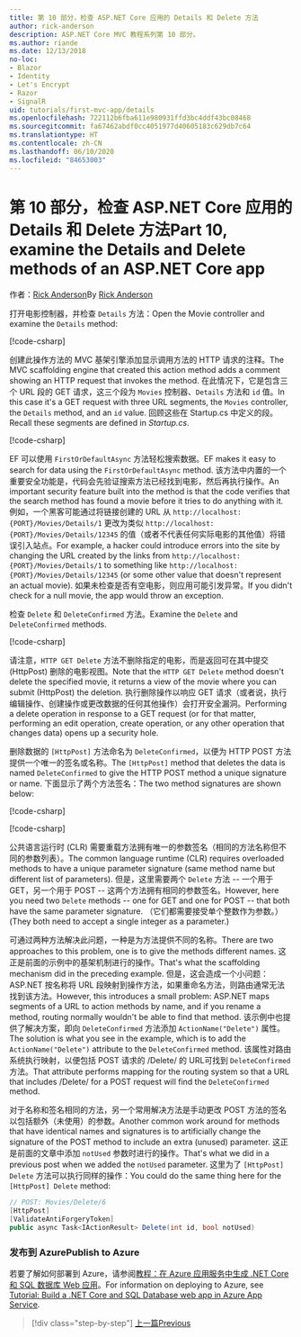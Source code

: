 ```yaml
---
title: 第 10 部分，检查 ASP.NET Core 应用的 Details 和 Delete 方法
author: rick-anderson
description: ASP.NET Core MVC 教程系列第 10 部分。
ms.author: riande
ms.date: 12/13/2018
no-loc:
- Blazor
- Identity
- Let's Encrypt
- Razor
- SignalR
uid: tutorials/first-mvc-app/details
ms.openlocfilehash: 722112b6fba611e980931ffd3bc4ddf43bc08468
ms.sourcegitcommit: fa67462abdf0cc4051977d40605183c629db7c64
ms.translationtype: HT
ms.contentlocale: zh-CN
ms.lasthandoff: 06/10/2020
ms.locfileid: "84653003"
---
```

# <a name="part-10-examine-the-details-and-delete-methods-of-an-aspnet-core-app"></a><span data-ttu-id="35407-103">第 10 部分，检查 ASP.NET Core 应用的 Details 和 Delete 方法</span><span class="sxs-lookup"><span data-stu-id="35407-103">Part 10, examine the Details and Delete methods of an ASP.NET Core app</span></span>

<span data-ttu-id="35407-104">作者：[Rick Anderson](https://twitter.com/RickAndMSFT)</span><span class="sxs-lookup"><span data-stu-id="35407-104">By [Rick Anderson](https://twitter.com/RickAndMSFT)</span></span>

<span data-ttu-id="35407-105">打开电影控制器，并检查 `Details` 方法：</span><span class="sxs-lookup"><span data-stu-id="35407-105">Open the Movie controller and examine the `Details` method:</span></span>

[!code-csharp[](start-mvc/sample/MvcMovie22/Controllers/MoviesController.cs?name=snippet_details)]

<span data-ttu-id="35407-106">创建此操作方法的 MVC 基架引擎添加显示调用方法的 HTTP 请求的注释。</span><span class="sxs-lookup"><span data-stu-id="35407-106">The MVC scaffolding engine that created this action method adds a comment showing an HTTP request that invokes the method.</span></span> <span data-ttu-id="35407-107">在此情况下，它是包含三个 URL 段的 GET 请求，这三个段为 `Movies` 控制器、`Details` 方法和 `id` 值。</span><span class="sxs-lookup"><span data-stu-id="35407-107">In this case it's a GET request with three URL segments, the `Movies` controller, the `Details` method, and an `id` value.</span></span> <span data-ttu-id="35407-108">回顾这些在 Startup.cs 中定义的段。</span><span class="sxs-lookup"><span data-stu-id="35407-108">Recall these segments are defined in *Startup.cs*.</span></span>

[!code-csharp[](start-mvc/sample/MvcMovie3/Startup.cs?highlight=5&name=snippet_1)]

<span data-ttu-id="35407-109">EF 可以使用 `FirstOrDefaultAsync` 方法轻松搜索数据。</span><span class="sxs-lookup"><span data-stu-id="35407-109">EF makes it easy to search for data using the `FirstOrDefaultAsync` method.</span></span> <span data-ttu-id="35407-110">该方法中内置的一个重要安全功能是，代码会先验证搜索方法已经找到电影，然后再执行操作。</span><span class="sxs-lookup"><span data-stu-id="35407-110">An important security feature built into the method is that the code verifies that the search method has found a movie before it tries to do anything with it.</span></span> <span data-ttu-id="35407-111">例如，一个黑客可能通过将链接创建的 URL 从 `http://localhost:{PORT}/Movies/Details/1` 更改为类似 `http://localhost:{PORT}/Movies/Details/12345` 的值（或者不代表任何实际电影的其他值）将错误引入站点。</span><span class="sxs-lookup"><span data-stu-id="35407-111">For example, a hacker could introduce errors into the site by changing the URL created by the links from `http://localhost:{PORT}/Movies/Details/1` to something like  `http://localhost:{PORT}/Movies/Details/12345` (or some other value that doesn't represent an actual movie).</span></span> <span data-ttu-id="35407-112">如果未检查是否有空电影，则应用可能引发异常。</span><span class="sxs-lookup"><span data-stu-id="35407-112">If you didn't check for a null movie, the app would throw an exception.</span></span>

<span data-ttu-id="35407-113">检查 `Delete` 和 `DeleteConfirmed` 方法。</span><span class="sxs-lookup"><span data-stu-id="35407-113">Examine the `Delete` and `DeleteConfirmed` methods.</span></span>

[!code-csharp[](start-mvc/sample/MvcMovie22/Controllers/MoviesController.cs?name=snippet_delete)]

<span data-ttu-id="35407-114">请注意，`HTTP GET Delete` 方法不删除指定的电影，而是返回可在其中提交 (HttpPost) 删除的电影视图。</span><span class="sxs-lookup"><span data-stu-id="35407-114">Note that the `HTTP GET Delete` method doesn't delete the specified movie, it returns a view of the movie where you can submit (HttpPost) the deletion.</span></span> <span data-ttu-id="35407-115">执行删除操作以响应 GET 请求（或者说，执行编辑操作、创建操作或更改数据的任何其他操作）会打开安全漏洞。</span><span class="sxs-lookup"><span data-stu-id="35407-115">Performing a delete operation in response to a GET request (or for that matter, performing an edit operation, create operation, or any other operation that changes data) opens up a security hole.</span></span>

<span data-ttu-id="35407-116">删除数据的 `[HttpPost]` 方法命名为 `DeleteConfirmed`，以便为 HTTP POST 方法提供一个唯一的签名或名称。</span><span class="sxs-lookup"><span data-stu-id="35407-116">The `[HttpPost]` method that deletes the data is named `DeleteConfirmed` to give the HTTP POST method a unique signature or name.</span></span> <span data-ttu-id="35407-117">下面显示了两个方法签名：</span><span class="sxs-lookup"><span data-stu-id="35407-117">The two method signatures are shown below:</span></span>

[!code-csharp[](start-mvc/sample/MvcMovie/Controllers/MoviesController.cs?name=snippet_delete2)]

[!code-csharp[](start-mvc/sample/MvcMovie/Controllers/MoviesController.cs?name=snippet_delete3)]

<span data-ttu-id="35407-118">公共语言运行时 (CLR) 需要重载方法拥有唯一的参数签名（相同的方法名称但不同的参数列表）。</span><span class="sxs-lookup"><span data-stu-id="35407-118">The common language runtime (CLR) requires overloaded methods to have a unique parameter signature (same method name but different list of parameters).</span></span> <span data-ttu-id="35407-119">但是，这里需要两个 `Delete` 方法 -- 一个用于 GET，另一个用于 POST -- 这两个方法拥有相同的参数签名。</span><span class="sxs-lookup"><span data-stu-id="35407-119">However, here you need two `Delete` methods -- one for GET and one for POST -- that both have the same parameter signature.</span></span> <span data-ttu-id="35407-120">（它们都需要接受单个整数作为参数。）</span><span class="sxs-lookup"><span data-stu-id="35407-120">(They both need to accept a single integer as a parameter.)</span></span>

<span data-ttu-id="35407-121">可通过两种方法解决此问题，一种是为方法提供不同的名称。</span><span class="sxs-lookup"><span data-stu-id="35407-121">There are two approaches to this problem, one is to give the methods different names.</span></span> <span data-ttu-id="35407-122">这正是前面的示例中的基架机制进行的操作。</span><span class="sxs-lookup"><span data-stu-id="35407-122">That's what the scaffolding mechanism did in the preceding example.</span></span> <span data-ttu-id="35407-123">但是，这会造成一个小问题：ASP.NET 按名称将 URL 段映射到操作方法，如果重命名方法，则路由通常无法找到该方法。</span><span class="sxs-lookup"><span data-stu-id="35407-123">However, this introduces a small problem: ASP.NET maps segments of a URL to action methods by name, and if you rename a method, routing normally wouldn't be able to find that method.</span></span> <span data-ttu-id="35407-124">该示例中也提供了解决方案，即向 `DeleteConfirmed` 方法添加 `ActionName("Delete")` 属性。</span><span class="sxs-lookup"><span data-stu-id="35407-124">The solution is what you see in the example, which is to add the `ActionName("Delete")` attribute to the `DeleteConfirmed` method.</span></span> <span data-ttu-id="35407-125">该属性对路由系统执行映射，以便包括 POST 请求的 /Delete/ 的 URL可找到 `DeleteConfirmed` 方法。</span><span class="sxs-lookup"><span data-stu-id="35407-125">That attribute performs mapping for the routing system so that a URL that includes /Delete/ for a POST request will find the `DeleteConfirmed` method.</span></span>

<span data-ttu-id="35407-126">对于名称和签名相同的方法，另一个常用解决方法是手动更改 POST 方法的签名以包括额外（未使用）的参数。</span><span class="sxs-lookup"><span data-stu-id="35407-126">Another common work around for methods that have identical names and signatures is to artificially change the signature of the POST method to include an extra (unused) parameter.</span></span> <span data-ttu-id="35407-127">这正是前面的文章中添加 `notUsed` 参数时进行的操作。</span><span class="sxs-lookup"><span data-stu-id="35407-127">That's what we did in a previous post when we added the `notUsed` parameter.</span></span> <span data-ttu-id="35407-128">这里为了 `[HttpPost] Delete` 方法可以执行同样的操作：</span><span class="sxs-lookup"><span data-stu-id="35407-128">You could do the same thing here for the `[HttpPost] Delete` method:</span></span>

```csharp
// POST: Movies/Delete/6
[HttpPost]
[ValidateAntiForgeryToken]
public async Task<IActionResult> Delete(int id, bool notUsed)
```

### <a name="publish-to-azure"></a><span data-ttu-id="35407-129">发布到 Azure</span><span class="sxs-lookup"><span data-stu-id="35407-129">Publish to Azure</span></span>

<span data-ttu-id="35407-130">若要了解如何部署到 Azure，请参阅[教程：在 Azure 应用服务中生成 .NET Core 和 SQL 数据库 Web 应用](/azure/app-service/app-service-web-tutorial-dotnetcore-sqldb)。</span><span class="sxs-lookup"><span data-stu-id="35407-130">For information on deploying to Azure, see [Tutorial: Build a .NET Core and SQL Database web app in Azure App Service](/azure/app-service/app-service-web-tutorial-dotnetcore-sqldb).</span></span>

> [!div class="step-by-step"]
> [<span data-ttu-id="35407-131">上一篇</span><span class="sxs-lookup"><span data-stu-id="35407-131">Previous</span></span>](validation.md)

